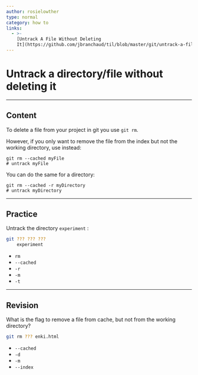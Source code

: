 ```yaml
---
author: rosielowther
type: normal
category: how to
links:
  - >-
    [Untrack A File Without Deleting
    It](https://github.com/jbranchaud/til/blob/master/git/untrack-a-file-without-deleting-it.md){website}
---
```


# Untrack a directory/file without deleting it


---

## Content

To delete a file from your project in git you use `git rm`.

However, if you only want to remove the file from the index but not the working directory, use instead:

```plain-text
git rm --cached myFile
# untrack myFile
```

You can do the same for a directory:

```plain-text
git rm --cached -r myDirectory
# untrack myDirectory
```


---

## Practice

Untrack the directory `experiment` :

```bash
git ??? ??? ??? 
    experiment
```

- `rm`
- `--cached`
- `-r`
- `-m`
- `-t`


---

## Revision

What is the flag to remove a file from cache, but not from the working directory?

```bash
git rm ??? enki.html
```

- `--cached`
- `-d`
- `-m`
- `--index`
